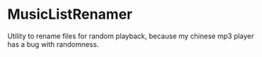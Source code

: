 # MusicListRenamer
Utility to rename files for random playback, because my chinese mp3 player has a bug with randomness.
